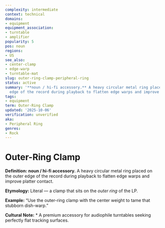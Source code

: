 ```yaml
---
complexity: intermediate
context: technical
domains:
- equipment
equipment_association:
- turntable
- amplifier
popularity: 5
pos: noun
regions:
- US
see_also:
- center-clamp
- edge-warp
- turntable-mat
slug: outer-ring-clamp-peripheral-ring
status: active
summary: '**noun / hi-fi accessory.** A heavy circular metal ring placed on the outer
  edge of the record during playback to flatten edge warps and improve platter contact.'
tags:
- equipment
term: Outer-Ring Clamp
updated: '2025-10-06'
verification: unverified
aka:
- Peripheral Ring
genres:
- Rock
---
```


# Outer-Ring Clamp

**Definition:** **noun / hi-fi accessory.** A heavy circular metal ring placed on the outer edge of the record during playback to flatten edge warps and improve platter contact.

**Etymology:** Literal — a clamp that sits on the *outer ring* of the LP.

**Example:** “Use the outer-ring clamp with the center weight to tame that stubborn dish-warp.”

**Cultural Note:** * A premium accessory for audiophile turntables seeking perfectly flat tracking surfaces.

